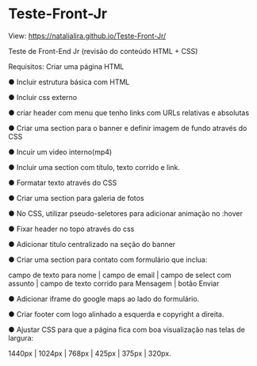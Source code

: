 # Teste-Front-Jr
View: https://natalialira.github.io/Teste-Front-Jr/

Teste de Front-End Jr (revisão do conteúdo HTML + CSS)

Requisitos:
Criar uma página HTML

● Incluir estrutura básica com HTML

● Incluir css externo

● criar header com menu que tenho links com URLs relativas e absolutas

● Criar uma section para o banner e definir imagem de fundo através do CSS

● Incuir um video interno(mp4)

● Incluir uma section com título, texto corrido e link.

● Formatar texto através do CSS

● Criar uma section para galeria de fotos

● No CSS, utilizar pseudo-seletores para adicionar animação no :hover

● Fixar header no topo através do css

● Adicionar titulo centralizado na seção do banner

● Criar uma section para contato com formulário que inclua:

  campo de texto para nome |
  campo de email |
  campo de select com assunto |
  campo de texto corrido para Mensagem |
  botão Enviar
	
● Adicionar iframe do google maps ao lado do formulário.

● Criar footer com logo alinhado a esquerda e copyright a direita.

● Ajustar CSS para que a página fica com boa visualização nas telas de largura:

  1440px |
  1024px |
  768px |
  425px |
  375px |
  320px.
